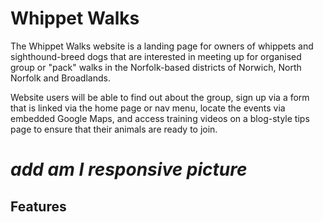 # Whippet Walks

The Whippet Walks website is a landing page for owners of whippets and sighthound-breed dogs that are interested in meeting up for organised group or "pack" walks in the Norfolk-based districts of Norwich, North Norfolk and Broadlands.

Website users will be able to find out about the group, sign up via a form that is linked via the home page or nav menu, locate the events via embedded Google Maps, and access training videos on a blog-style tips page to ensure that their animals are ready to join.

# *add am I responsive picture*

## Features


